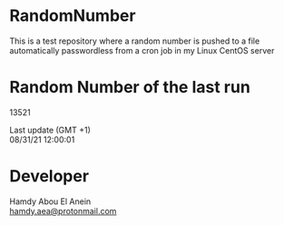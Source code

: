 # RandomNumber    
This is a test repository where a random number is pushed to a file automatically passwordless from a cron job in my Linux CentOS server    
# Random Number of the last run   
13521
      
Last update (GMT +1)    
08/31/21 12:00:01
# Developer    
Hamdy Abou El Anein   
hamdy.aea@protonmail.com
